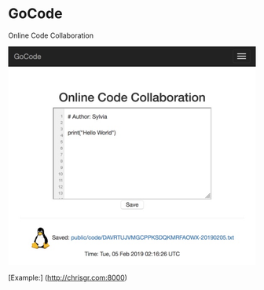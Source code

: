 # GoCode

Online Code Collaboration

![Alt text](screenshot.jpg?raw=true "Screenshot")

[Example:] (http://chrisgr.com:8000)

